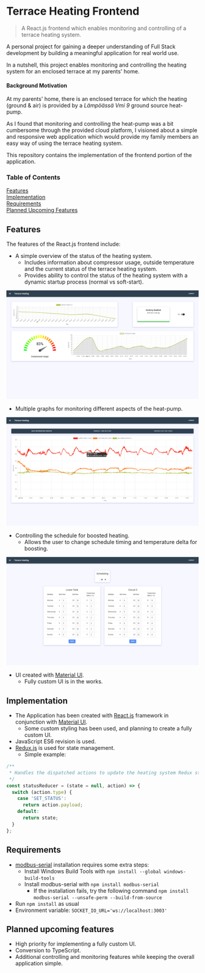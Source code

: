 # Terrace Heating Frontend
> A React.js frontend which enables monitoring and controlling of a terrace heating system.

A personal project for gaining a deeper understanding of Full Stack development
by building a meaningful application for real world use.

In a nutshell, this project enables monitoring and controlling the heating system for an enclosed terrace at my parents' home.

#### Background Motivation
At my parents' home, there is an enclosed terrace for which the heating (ground & air) is provided by a *Lämpöässä Vmi 9* ground source heat-pump.

As I found that monitoring and controlling the heat-pump was a bit cumbersome through the provided cloud platform,
I visioned about a simple and responsive web application which would provide my family members an easy way of using the terrace heating system.

This repository contains the implementation of the frontend portion of the application.

### Table of Contents
[Features](#features)   
[Implementation](#implementation)  
[Requirements](#requirements)  
[Planned Upcoming Features](#planned-upcoming-features)

## Features
The features of the React.js frontend include:
- A simple overview of the status of the heating system.
  - Includes information about compressor usage, outside temperature and the current status of the terrace heating system.
  - Provides ability to control the status of the heating system with a dynamic startup process (normal vs soft-start).

![Overview Example](/images/overview_example.png)
- Multiple graphs for monitoring different aspects of the heat-pump.

![Graphs Example](/images/graphs_example.png)
- Controlling the schedule for boosted heating.
  - Allows the user to change schedule timing and temperature delta for boosting.
  
![Schedule Example](/images/schedules_example.png)
- UI created with [Material UI](https://material-ui.com/).
    - Fully custom UI is in the works.

## Implementation
- The Application has been created with [React.js](https://reactjs.org/)
  framework in conjunction with [Material UI](https://material-ui.com/).
  - Some custom styling has been used, and planning to create a fully custom UI.
- JavaScript ES6 revision is used.
- [Redux.js](https://redux.js.org/) is used for state management.
    - Simple example:
```JavaScript
/**
 * Handles the dispatched actions to update the heating system Redux state.
 */
const statusReducer = (state = null, action) => {
  switch (action.type) {
    case 'SET_STATUS':
      return action.payload;
    default:
      return state;
  }
};
```

## Requirements
- [modbus-serial](https://github.com/yaacov/node-modbus-serial#readme) installation requires some extra steps:
  - Install Windows Build Tools with ```npm install --global windows-build-tools```
  - Install modbus-serial with ```npm install modbus-serial```
    - If the installation fails, try the following command ```npm install modbus-serial --unsafe-perm --build-from-source```
- Run ```npm install``` as usual
- Environment variable: ```SOCKET_IO_URL='ws://localhost:3003'```

## Planned upcoming features
- High priority for implementing a fully custom UI.
- Conversion to TypeScript.
- Additional controlling and monitoring features while keeping the overall application simple.

